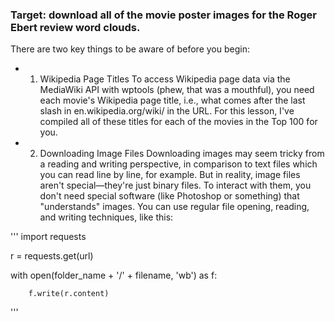 ### Target: download all of the movie poster images for the Roger Ebert review word clouds.

There are two key things to be aware of before you begin:

* 1. Wikipedia Page Titles
To access Wikipedia page data via the MediaWiki API with wptools (phew, that was a mouthful), you need each movie's Wikipedia page title, i.e., what comes after the last slash in en.wikipedia.org/wiki/ in the URL. For this lesson, I've compiled all of these titles for each of the movies in the Top 100 for you.
* 2. Downloading Image Files
Downloading images may seem tricky from a reading and writing perspective, in comparison to text files which you can read line by line, for example. But in reality, image files aren't special—they're just binary files. To interact with them, you don't need special software (like Photoshop or something) that "understands" images. You can use regular file opening, reading, and writing techniques, like this:  

'''
import requests  

r = requests.get(url)  

with open(folder_name + '/' + filename, 'wb') as f:  

        f.write(r.content)  
'''
